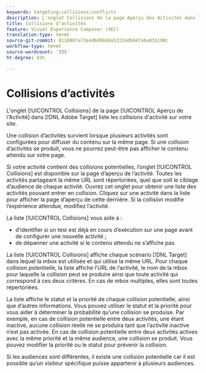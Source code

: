 ```yaml
---
keywords: targeting;collisions;conflicts
description: L'onglet Collisions de la page Aperçu des Activités dans les collisions d'activités d'listes Adobe Target sur votre site.
title: Collisions d’activités
feature: Visual Experience Composer (VEC)
translation-type: tm+mt
source-git-commit: 8110807a73e4d6d9848a52224db04faba033c98c
workflow-type: tm+mt
source-wordcount: '335'
ht-degree: 83%

---
```



# Collisions d’activités

L&#39;onglet [!UICONTROL Collisions] de la page [!UICONTROL Aperçu de l&#39;Activité] dans [!DNL Adobe Target] liste les collisions d&#39;activité sur votre site.

Une collision d’activités survient lorsque plusieurs activités sont configurées pour diffuser du contenu sur la même page. Si une collision d’activités se produit, vous ne pourrez peut-être pas afficher le contenu attendu sur votre page.

Si votre activité contient des collisions potentielles, l’onglet [!UICONTROL Collisions] est disponible sur la page d’aperçu de l’activité. Toutes les activités partageant la même URL sont répertoriées, quel que soit le ciblage d’audience de chaque activité. Ouvrez cet onglet pour obtenir une liste des activités pouvant entrer en collision. Cliquez sur une activité dans la liste pour afficher la page d’aperçu de cette dernière. Si la collision modifie l’expérience attendue, modifiez l’activité.

La liste [!UICONTROL Collisions] vous aide à :

* d’identifier si un test est déjà en cours d’exécution sur une page avant de configurer une nouvelle activité ;
* de dépanner une activité si le contenu attendu ne s’affiche pas.

La liste [!UICONTROL Collisions] affiche chaque scénario [!DNL Target] dans lequel la mbox est utilisée et qui utilise la même URL. Pour chaque collision potentielle, la liste affiche l’URL de l’activité, le nom de la mbox pour laquelle la collision peut se produire ainsi que toute activité qui correspond à ces deux critères. En cas de mbox multiples, elles sont toutes répertoriées.

La liste affiche le statut et la priorité de chaque collision potentielle, ainsi que d’autres informations. Vous pouvez utiliser le statut et la priorité pour vous aider à déterminer la probabilité qu’une collision se produise. Par exemple, en cas de collision potentielle entre deux activités, une étant inactive, aucune collision réelle ne se produira tant que l’activité inactive n’est pas activée. En cas de collision potentielle entre deux activités actives avec la même priorité et la même audience, une collision se produit. Vous pouvez modifier la priorité ou le statut pour prévenir la collision.

Si les audiences sont différentes, il existe une collision potentielle car il est possible qu’un visiteur spécifique puisse appartenir à plusieurs audiences.
